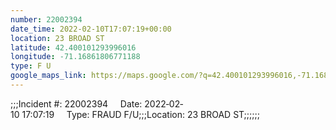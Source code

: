 ```yaml
---
number: 22002394
date_time: 2022-02-10T17:07:19+00:00
location: 23 BROAD ST
latitude: 42.400101293996016
longitude: -71.16861806771188
type: F U
google_maps_link: https://maps.google.com/?q=42.400101293996016,-71.16861806771188
---
```


;;;Incident #: 22002394     Date: 2022‐02‐10 17:07:19     Type: FRAUD F/U;;;Location: 23 BROAD ST;;;;;;
